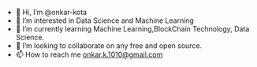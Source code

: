 - 👋 Hi, I’m @onkar-kota
- 👀 I’m interested in Data Science and Machine Learning
- 🌱 I’m currently learning Machine Learning,BlockChain Technology, Data Science.
- 💞️ I’m looking to collaborate on any free and open source.
- 📫 How to reach me onkar.k.1010@gmail.com

<!---
onkar-kota/onkar-kota is a ✨ special ✨ repository because its `README.md` (this file) appears on your GitHub profile.
You can click the Preview link to take a look at your changes.
--->
